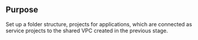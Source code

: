 ## Purpose
Set up a folder structure, projects for applications, which are connected as service projects to the shared VPC created in the previous stage.

